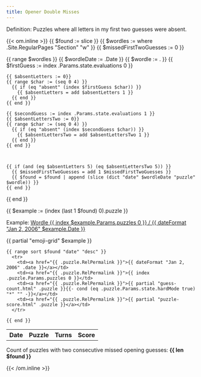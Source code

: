 ```yaml
---
title: Opener Double Misses
---
```


Definition: Puzzles where all letters in my first two guesses were absent.

{{< om.inline >}}
  {{ $found := slice }}
  {{ $wordles := where .Site.RegularPages "Section" "w" }}
  {{ $missedFirstTwoGuesses := 0 }}

  {{ range $wordles }}
    {{ $wordleDate := .Date }}
    {{ $wordle := . }}
    {{ $firstGuess := index .Params.state.evaluations 0 }}

    {{ $absentLetters := 0}}
    {{ range $char := (seq 0 4) }}
      {{ if (eq "absent" (index $firstGuess $char)) }}
        {{ $absentLetters = add $absentLetters 1 }}
      {{ end }}
    {{ end }}

    {{ $secondGuess := index .Params.state.evaluations 1 }}
    {{ $absentLettersTwo := 0}}
    {{ range $char := (seq 0 4) }}
      {{ if (eq "absent" (index $secondGuess $char)) }}
        {{ $absentLettersTwo = add $absentLettersTwo 1 }}
      {{ end }}
    {{ end }}



    {{ if (and (eq $absentLetters 5) (eq $absentLettersTwo 5)) }}
      {{ $missedFirstTwoGuesses = add 1 $missedFirstTwoGuesses }}
      {{ $found = $found | append (slice (dict "date" $wordleDate "puzzle" $wordle)) }}
    {{ end }}

  {{ end }}

  {{ $example := (index (last 1 $found) 0).puzzle }}
  <p>Example: <a href="{{ $example.RelPermalink }}">Wordle {{ index $example.Params.puzzles 0 }} / {{ dateFormat "Jan 2, 2006" $example.Date }}</a></p>

  <p>{{ partial "emoji-grid" $example }}</p>

  <table>
    <tr>
      <th>Date</th>
      <th>Puzzle</th>
      <th>Turns</th>
      <th>Score</th>
    </tr>

    {{ range sort $found "date" "desc" }}
      <tr>
        <td><a href="{{ .puzzle.RelPermalink }}">{{ dateFormat "Jan 2, 2006" .date }}</a></td>
        <td><a href="{{ .puzzle.RelPermalink }}">{{ index .puzzle.Params.puzzles 0 }}</td>
        <td><a href="{{ .puzzle.RelPermalink }}">{{ partial "guess-count.html" .puzzle }}{{- cond (eq .puzzle.Params.state.hardMode true) "*" "" -}}</a></td>
        <td><a href="{{ .puzzle.RelPermalink }}">{{ partial "puzzle-score.html" .puzzle }}</a></td>
      </tr>

    {{ end }}
  </table>

  <p>Count of puzzles with two consecutive missed opening guesses: <strong>{{ len $found }}</strong></p>
{{< /om.inline >}}
